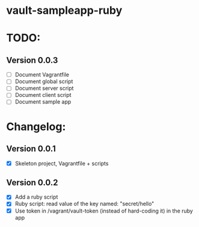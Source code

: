 # vault-sampleapp-ruby

# TODO:

## Version 0.0.3
- [ ] Document Vagrantfile
- [ ] Document global script
- [ ] Document server script
- [ ] Document client script
- [ ] Document sample app

# Changelog:

## Version 0.0.1
- [x] Skeleton project, Vagrantfile + scripts

## Version 0.0.2
- [x] Add a ruby script
- [x] Ruby script: read value of the key named: "secret/hello"
- [x] Use token in /vagrant/vault-token (instead of hard-coding it) in the ruby app
